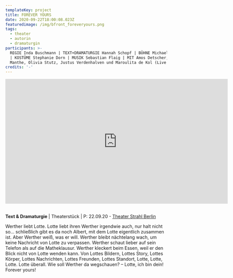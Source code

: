 ```yaml
---
templateKey: project
title: FOREVER YOURS
date: 2020-09-22T18:00:08.023Z
featuredimage: /img/bfront_foreveryours.png
tags:
  - theater
  - autorin
  - dramaturgin
participants: >-
  REGIE Inda Buschmann | TEXT+DRAMATURGIE Hannah Schopf | BÜHNE Michael Ottopal
  | KOSTÜME Stephanie Dorn | MUSIK Sebastian Flaig | MIT Amos Detscher, Natascha
  Manthe, Olivia Stutz, Justus Verdenhalven und Maroulita de Kol (Live Musik)
credits: '-'
---
```

<iframe width="693" height="390" src="https://www.youtube.com/embed/0FTYB-x8Jas" frameborder="0" allow="accelerometer; autoplay; encrypted-media; gyroscope; picture-in-picture" allowfullscreen></iframe>

\
**Text & Dramaturgie** | Theaterstück | P: 22.09.20 - [Theater Strahl Berlin](https://www.theater-strahl.de/stuecke/forever-yours/)

Werther liebt Lotte. Lotte liebt ihren Werther irgendwie auch, nur halt nicht so… schließlich gibt es da noch Albert, mit dem Lotte eigentlich zusammen ist. Aber Werther weiß, was er will. Werther bleibt nächtelang wach, um keine Nachricht von Lotte zu verpassen. Werther schaut lieber auf sein Telefon als auf die Matheklausur. Werther kleckert beim Essen, weil er den Blick nicht von Lotte wenden kann. Von Lottes Bildern, Lottes Story, Lottes Körper, Lottes Nachrichten, Lottes Freunden, Lottes Standort, Lotte, Lotte, Lotte. Lotte überall. Wie soll Werther da wegschauen? – Lotte, ich bin dein! Forever yours!

